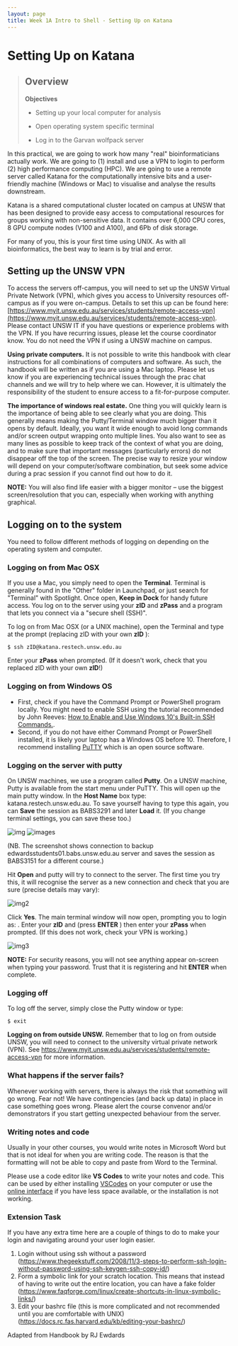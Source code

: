 ```yaml
---
layout: page
title: Week 1A Intro to Shell - Setting Up on Katana
---
```


Setting Up on Katana
=====================

> Overview
> --------
> 
> **Objectives**
> 
> *   Setting up your local computer for analysis
>   
> *   Open operating system specific terminal
>   
> *   Log in to the Garvan wolfpack server
>   



In this practical, we are going to work how many "real" bioinformaticians actually work. We are going to (1) install and use a VPN to login to perform (2) high performance computing (HPC). We are going to use a remote server called Katana for the computationally intensive bits and a user-friendly machine (Windows or Mac) to visualise and analyse the results downstream. 

Katana is a shared computational cluster located on campus at UNSW that has been designed to provide easy access to computational resources for groups working with non-sensitive data. It contains over 6,000 CPU cores, 8 GPU compute nodes (V100 and A100), and 6Pb of disk storage. 

For many of you, this is your first time using UNIX. As with all bioinformatics, the best way to learn is by trial and error. 

## Setting up the UNSW VPN
To access the servers off-campus, you will need to set up the UNSW Virtual Private Network (VPN), which gives you access to University resources off-campus as if you were on-campus. Details to set this up can be found here: [https://www.myit.unsw.edu.au/services/students/remote-access-vpn](https://www.myit.unsw.edu.au/services/students/remote-access-vpn). Please contact UNSW IT if you have questions or experience problems with the VPN. If you have recurring issues, please let the course coordinator know. You do not need the VPN if using a UNSW machine on campus.

**Using private computers.**
It is not possible to write this handbook with clear instructions for all combinations of computers and software. As such, the handbook will be written as if you are using a Mac laptop. Please let us know if you are experiencing technical issues through the prac chat channels and we will try to help where we can. However, it is ultimately the responsibility of the student to ensure access to a fit-for-purpose computer.

**The importance of windows real estate.**
One thing you will quickly learn is the importance of being able to see clearly what you are doing. This generally means making the Putty/Terminal window much bigger than it opens by default. Ideally, you want it wide enough to avoid long commands and/or screen output wrapping onto multiple lines. You also want to see as many lines as possible to keep track of the context of what you are doing, and to make sure that important messages (particularly errors) do not disappear off the top of the screen. The precise way to resize your window will depend on your computer/software combination, but seek some advice during a prac session if you cannot find out how to do it.

**NOTE:** You will also find life easier with a bigger monitor – use the biggest screen/resolution that you can, especially when working with anything graphical.


## Logging on to the system
You need to follow different methods of logging on depending on the operating system and computer. 


### Logging on from Mac OSX
If you use a Mac, you simply need to open the **Terminal**. Terminal is generally found in the "Other" folder in Launchpad, or just search for "Terminal" with Spotlight. Once open, **Keep in Dock** for handy future access. You log on to the server using your **zID** and **zPass** and a program that lets you connect via a "secure shell (SSH)".

To log on from Mac OSX (or a UNIX machine), open the Terminal and type at the prompt (replacing zID with your own **zID** ):

```
$ ssh zID@katana.restech.unsw.edu.au
```

Enter your **zPass** when prompted. (If it doesn't work, check that you replaced zID with your own **zID**!)

### Logging on from Windows OS
 - First, check if you have the Command Prompt or PowerShell program locally. You might need to enable SSH using the tutorial recommended by John Reeves: [How to Enable and Use Windows 10's Built-in SSH Commands.](https://www.howtogeek.com/336775/how-to-enable-and-use-windows-10s-built-in-ssh-commands/). 
 - Second, if you do not have either Command Prompt or PowerShell installed, it is likely your laptop has a Windows OS before 10. Therefore, I recommend installing [PuTTY](https://www.putty.org/) which is an open source software. 



### Logging on the server with putty
On UNSW machines, we use a program called **Putty**. On a UNSW machine, Putty is available from the start menu under PuTTY. This will open up the main putty window. In the **Host Name** box type: katana.restech.unsw.edu.au. To save yourself having to type this again, you can **Save** the session as BABS3291 and later **Load** it. (If you change terminal settings, you can save these too.)

![img](../assets/img/1.png)
![images](../assets/img/2.png)


(NB. The screenshot shows connection to backup edwardsstudents01.babs.unsw.edu.au server and saves the session as BABS3151 for a different course.)

Hit **Open** and putty will try to connect to the server. The first time you try this, it will recognise the server as a new connection and check that you are sure (precise details may vary):

![img2](../assets/img/3.png)

Click **Yes**. The main terminal window will now open, prompting you to login as: . Enter your **zID** and (press **ENTER** ) then enter your **zPass** when prompted. (If this does not work, check your VPN is working.)

![img3](../assets/img/4.png)

**NOTE:** For security reasons, you will not see anything appear on-screen when typing your password. Trust that it is registering and hit **ENTER** when complete.

### Logging off

To log off the server, simply close the Putty window or type:

```
$ exit
```

**Logging on from outside UNSW.**
 Remember that to log on from outside UNSW, you will need to connect to the university virtual private network (VPN). See https://www.myit.unsw.edu.au/services/students/remote-access-vpn for more information.


### What happens if the server fails?
Whenever working with servers, there is always the risk that something will go wrong. Fear not! We have contingencies (and back up data) in place in case something goes wrong. Please alert the course convenor and/or demonstrators if you start getting unexpected behaviour from the server.

### Writing notes and code
Usually in your other courses, you would write notes in Microsoft Word but that is not ideal for when you are writing code. The reason is that the formatting will not be able to copy and paste from Word to the Terminal. 

Please use a code editor like **VS Codes** to write your notes and code. This can be used by either installing [VSCodes](https://code.visualstudio.com) on your computer or use the [online interface](https://vscode.dev) if you have less space available, or the installation is not working. 

### Extension Task 
If you have any extra time here are a couple of things to do to make your login and navigating around your user login easier. 

1) Login without using ssh without a password (https://www.thegeekstuff.com/2008/11/3-steps-to-perform-ssh-login-without-password-using-ssh-keygen-ssh-copy-id/)
2) Form a symbolic link for your scratch location. This means that instead of having to write out the entire location, you can have a fake folder (https://www.faqforge.com/linux/create-shortcuts-in-linux-symbolic-links/)
3) Edit your bashrc file (this is more complicated and not recommended until you are comfortable with UNIX) (https://docs.rc.fas.harvard.edu/kb/editing-your-bashrc/)


Adapted from Handbook by RJ Ewdards

